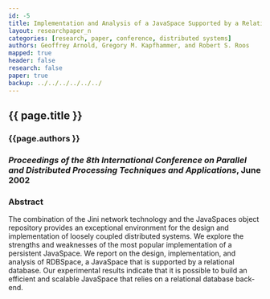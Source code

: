 ```yaml
---
id: -5 
title: Implementation and Analysis of a JavaSpace Supported by a Relational Database
layout: researchpaper_n
categories: [research, paper, conference, distributed systems]
authors: Geoffrey Arnold, Gregory M. Kapfhammer, and Robert S. Roos
mapped: true 
header: false 
research: false 
paper: true
backup: ../../../../../../
---
```


## {{ page.title }} [<i class="fa fa-download"></i>]({{site.baseurl}}download/research/papers/pdpta2002a-arnold-kapfhammer-roos.pdf "Download this Paper!")

### {{page.authors }}

### <em>Proceedings of the 8th International Conference on Parallel and Distributed Processing Techniques and Applications</em>, June 2002 

### Abstract

The combination of the Jini network technology and the JavaSpaces object repository provides an exceptional environment
for the design and implementation of loosely coupled distributed systems. We explore the strengths and weaknesses of the
most popular implementation of a persistent JavaSpace. We report on the design, implementation, and analysis of
RDBSpace, a JavaSpace that is supported by a relational database. Our experimental results indicate that it is
possible to build an efficient and scalable JavaSpace that relies on a relational database back-end.
